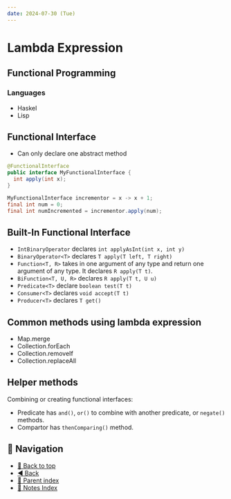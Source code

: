 ```yaml
---
date: 2024-07-30 (Tue)
---
```


# Lambda Expression

## Functional Programming

### Languages

- Haskel
- Lisp

## Functional Interface

- Can only declare one abstract method

```java
@FunctionalInterface
public interface MyFunctionalInterface {
  int apply(int x);
}

MyFunctionalInterface incrementor = x -> x + 1;
final int num = 0;
final int numIncremented = incrementor.apply(num);
```

## Built-In Functional Interface

- `IntBinaryOperator` declares `int applyAsInt(int x, int y)`
- `BinaryOperator<T>` declares `T apply(T left, T right)`
- `Function<T, R>` takes in one argument of any type and return one argument of
  any type. It declares `R apply(T t)`.
- `BiFunction<T, U, R>` declares `R apply(T t, U u)`
- `Predicate<T>` declare `boolean test(T t)`
- `Consumer<T>` declares `void accept(T t)`
- `Producer<T>` declares `T get()`

## Common methods using lambda expression

- Map.merge
- Collection.forEach
- Collection.removeIf
- Collection.replaceAll

## Helper methods

Combining or creating functional interfaces:

- Predicate has `and()`, `or()` to combine with another predicate, or `negate()`
  methods.
- Compartor has `thenComparing()` method.

## 🧭 Navigation

- [🔼 Back to top](#lambda-expression)
- [◀️ Back](index.md)
- [🔖 Parent index](index.md)
- [📑 Notes Index](../../index.md)
